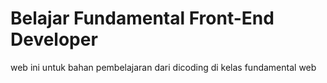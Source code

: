# Belajar Fundamental Front-End Developer
web ini untuk bahan pembelajaran dari dicoding di kelas fundamental web
